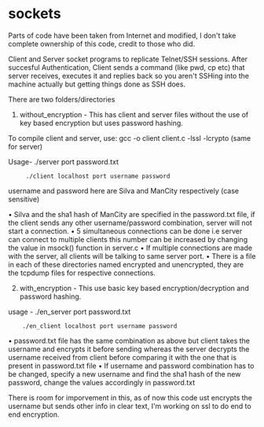 # sockets 
Parts of code have been taken from Internet and modified, I don't take complete ownership of this code, credit to those who did. 

Client and Server socket programs to replicate Telnet/SSH sessions. After succesful Authentication, Client sends a command (like pwd, cp etc) that server receives, executes it and replies back so you aren't SSHing into the machine actually but getting things done as SSH does. 

There are two folders/directories 
1) without_encryption - This has client and server files without the use of key based encryption but uses password hashing.

To compile client and server, use:  gcc -o client client.c -lssl -lcrypto (same for server)

Usage-   ./server port password.txt  

         ./client localhost port username password 
 
 username and password here are Silva and ManCity respectively (case sensitive)
             
•	Silva and the sha1 hash of ManCity are specified in the password.txt file, if the client sends any other username/password combination, server will not start a connection. 
•	5 simultaneous connections can be done i.e server can connect to multiple clients this number can be increased by changing the value in msock() function in server.c
•	If multiple connections are made with the server, all clients will be talking to same server port.
•	There is a file in each of these directories named encrypted and unencrypted, they are the tcpdump files for respective connections. 

2) with_encryption - This use basic key based encryption/decryption and  password hashing.

usage - ./en_server port password.txt 

        ./en_client localhost port username password
        
• password.txt file has the same combination as above but client takes the username and encrypts it before sending whereas the server decrypts the username received from client before comparing it with the one that is present in password.txt file 
• If username and password combination has to be changed, specify a new username and find the sha1 hash of the new password, change the values accordingly in password.txt

There is room for imporvement in this, as of now this code ust encrypts the username but sends other info in clear text, I'm working on ssl to do end to end encryption. 
